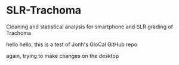 # SLR-Trachoma
Cleaning and statistical analysis for smartphone and SLR grading of Trachoma

hello hello, this is a test of Jonh's GloCal GitHub repo

again, trying to make changes on the desktop